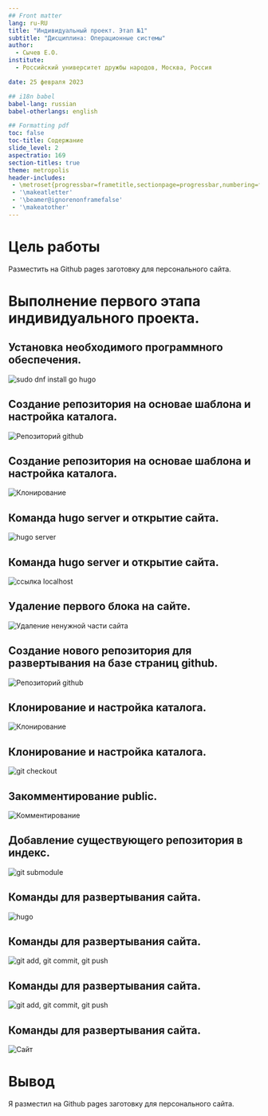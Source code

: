 ```yaml
---
## Front matter
lang: ru-RU
title: "Индивидуальный проект. Этап №1"
subtitle: "Дисциплина: Операционные системы"
author:
  - Сычев Е.О.
institute:
  - Российский университет дружбы народов, Москва, Россия

date: 25 февраля 2023

## i18n babel
babel-lang: russian
babel-otherlangs: english

## Formatting pdf
toc: false
toc-title: Содержание
slide_level: 2
aspectratio: 169
section-titles: true
theme: metropolis
header-includes:
 - \metroset{progressbar=frametitle,sectionpage=progressbar,numbering=fraction}
 - '\makeatletter'
 - '\beamer@ignorenonframefalse'
 - '\makeatother'
---
```



# Цель работы

Разместить на Github pages заготовку для персонального сайта.


# Выполнение первого этапа индивидуального проекта.

## Установка необходимого программного обеспечения.

![sudo dnf install go hugo](image/1.png)

## Создание репозитория на основае шаблона и настройка каталога.

![Репозиторий github](image/2.png)

## Создание репозитория на основае шаблона и настройка каталога.

![Клонирование](image/3.png)

## Команда hugo server и открытие сайта.

![hugo server](image/4.png)

## Команда hugo server и открытие сайта.

![ссылка localhost](image/5.png)

## Удаление первого блока на сайте.

![Удаление ненужной части сайта](image/6.png)

## Создание нового репозитория для развертывания на базе страниц github.

![Репозиторий github](image/7.png)

## Клонирование и настройка каталога.

![Клонирование](image/8.png)

## Клонирование и настройка каталога.

![git checkout](image/9.png)

## Закомментирование public. 

![Комментирование](image/10.png)

## Добавление существующего репозитория в индекс.

![git submodule](image/11.png)

## Команды для развертывания сайта.

![hugo](image/12.png)

## Команды для развертывания сайта.

![git add, git commit, git push](image/13.png)

## Команды для развертывания сайта.

![git add, git commit, git push](image/14.png)

## Команды для развертывания сайта.

![Сайт](image/15.png)


# Вывод

Я разместил на Github pages заготовку для персонального сайта.
